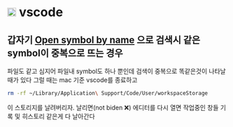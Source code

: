 # <img src="https://code.visualstudio.com/assets/favicon.ico" width="20" /> vscode

## 갑자기 [Open symbol by name](https://code.visualstudio.com/docs/editing/editingevolved#_open-symbol-by-name) 으로 검색시 같은 symbol이 중복으로 뜨는 경우

파일도 같고 심지어 파일내 symbol도 하나 뿐인데 검색이 중복으로 똑같은것이 나타날때가 있다
그럴 때는 mac 기준 vscode를 종료하고

```zsh
rm -rf ~/Library/Application\ Support/Code/User/workspaceStorage
```

이 스토리지를 날려버리자. 날리면(not biden ❌) 에디터를 다시 열면 작업중인 창들 기록 및 히스토리 같은게 다 날아간다
